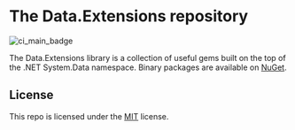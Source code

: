 # The Data.Extensions repository

![ci_main_badge](https://github.com/LarinLive/Data.Extensions/actions/workflows/ci_main.yml/badge.svg?branch=main&event=push)

The Data.Extensions library is a collection of useful gems built on the top of the .NET System.Data namespace. Binary packages are available on [NuGet](https://www.nuget.org/packages/LarinLive.Data.Extensions).

## License
This repo is licensed under the [MIT](https://github.com/LarinLive/LarinLive/blob/main/LICENSE) license.
